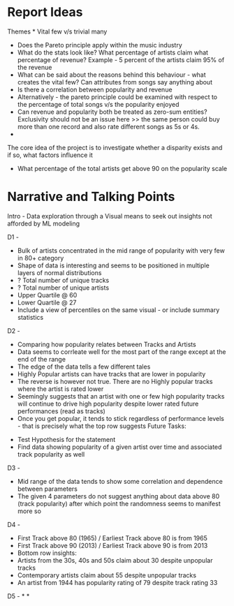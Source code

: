 # Report Ideas

Themes
* 
Vital few v/s trivial many
- Does the Pareto principle apply within the music industry
- What do the stats look like? What percentage of artists claim what percentage of revenue? Example - 5 percent of the artists claim 95% of the revenue
- What can be said about the reasons behind this behaviour - what creates the vital few? Can attributes from songs say anything about
- Is there a correlation between popularity and revenue
- Alternatively - the pareto principle could be examined with respect to the percentage of total songs v/s the popularity enjoyed
- Can revenue and popularity both be treated as zero-sum entities? Exclusivity should not be an issue here >> the same person could buy more than one record and also rate different songs as 5s or 4s.
- 
The core idea of the project is to investigate whether a disparity exists and if so, what factors influence it
* What percentage of the total artists get above 90 on the popularity scale

# Narrative and Talking Points
Intro - Data exploration through a Visual means to seek out insights not afforded by ML modeling

D1 - 
* Bulk of artists concentrated in the mid range of popularity with very few in 80+ category
* Shape of data is interesting and seems to be positioned in multiple layers of normal distributions
* ? Total number of unique tracks
* ? Total number of unique artists
* Upper Quartile @ 60
* Lower Quartile @ 27
* Include a view of percentiles on the same visual - or include summary statistics

D2 - 
* Comparing how popularity relates between Tracks and Artists
* Data seems to corrleate well for the most part of the range except at the end of the range
* The edge of the data tells a few different tales
* Highly Popular artists can have tracks that are lower in popularity
* The reverse is however not true. There are no Highly popular tracks where the artist is rated lower
* Seemingly suggests that an artist with one or few high popularity tracks will continue to drive high popularity despite lower rated future performances (read as tracks)
* Once you get popular, it tends to stick regardless of performance levels - that is precisely what the top row suggests
Future Tasks:
- Test Hypothesis for the statement
- Find data showing popularity of a given artist over time and associated track popularity as well

D3 -
* Mid range of the data tends to show some correlation and dependence between parameters
* The given 4 parameters do not suggest anything about data above 80 (track popularity) after which point the randomness seems to manifest more so

D4 - 
* First Track above 80 (1965) / Earliest Track above 80 is from 1965
* First Track above 90 (2013) / Earliest Track above 90 is from 2013
* Bottom row insights:
* Artists from the 30s, 40s and 50s claim about 30 despite unpopular tracks
* Contemporary artists claim about 55 despite unpopular tracks
* An artist from 1944 has popularity rating of 79 despite track rating 33

D5 - 
* 
*  


